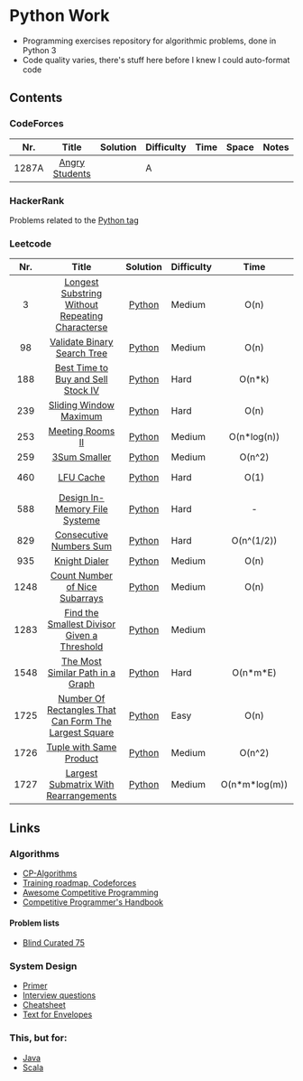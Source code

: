 # Python Work
- Programming exercises repository for algorithmic problems, done in Python 3
- Code quality varies, there's stuff here before I knew I could auto-format code


## Contents

### CodeForces
| Nr. 	| Title 	| Solution 	| Difficulty 	| Time 	| Space 	| Notes 	|
|:---:	|:-----:	|:--------:	|------------	|:----:	|:-----:	|:-----:	|
| 1287A 	| [Angry Students](https://codeforces.com/problemset/problem/1287/A) 	|  	| A 	|  	|  	|  	|

### HackerRank
Problems related to the [Python tag](https://www.hackerrank.com/domains/python?filters%5Bstatus%5D%5B%5D=unsolved&badge_type=python)

### Leetcode

| Nr. 	| Title 	| Solution 	| Difficulty 	| Time 	| Space 	| Notes 	|
|:---:	|:-----:	|:--------:	|------------	|:----:	|:-----:	|:-----:	|
| 3   | [Longest Substring Without Repeating Characterse](https://leetcode.com/problems/longest-substring-without-repeating-characters/) 	            | [Python](./Leetcode/3.py) 	| Medium | O(n) 	| O(n) 	|  	| 
| 98  | [ Validate Binary Search Tree](https://leetcode.com/problems/validate-binary-search-tree/) 	                                                    | [Python](./Leetcode/98.py) 	| Medium | O(n) 	| O(depth) 	|  	|
| 188 | [Best Time to Buy and Sell Stock IV](https://leetcode.com/problems/best-time-to-buy-and-sell-stock-iv/) 	                                    | [Python](./Leetcode/188.py) 	| Hard 	 | O(n\*k) 	| O(n\*k) 	|  	|
| 239 | [Sliding Window Maximum](https://leetcode.com/problems/sliding-window-maximum/) 	                                                            | [Python](./Leetcode/239.py) 	| Hard 	 | O(n) 	| O(n) 	|  	| 
| 253 | [Meeting Rooms II](https://leetcode.com/problems/meeting-rooms-ii/) 	                                                                        | [Python](./Leetcode/253.py) 	| Medium | O(n*log(n)) 	| O(n) 	|  	|
| 259 | [ 3Sum Smaller](https://leetcode.com/problems/3sum-smaller/) 	                                                                                | [Python](./Leetcode/259.py) 	| Medium | O(n^2) 	| O(n) 	|  	| 
| 460 | [LFU Cache](https://leetcode.com/problems/lfu-cache/) 	                                                                                        | [Python](./Leetcode/460.py) 	| Hard 	 | O(1) 	| O(n) 	| Design Problem 	|
| 588 | [Design In-Memory File Systeme](https://leetcode.com/problems/design-in-memory-file-system/) 	                                                | [Python](./Leetcode/588.py) 	| Hard 	 | - 	| - 	| Design problem 	|
| 829 | [Consecutive Numbers Sum](https://leetcode.com/problems/consecutive-numbers-sum/) 	                                                            | [Python](./Leetcode/829.py) 	| Hard 	 | O(n^(1/2)) 	| O(1) 	|  	|
| 935 | [Knight Dialer](https://leetcode.com/problems/knight-dialer/) 	                                                                                | [Python](./Leetcode/935.py) 	| Medium | O(n) 	| O(1) 	|  	|
| 1248 | [Count Number of Nice Subarrays](https://leetcode.com/problems/count-number-of-nice-subarrays/) 	                                            | [Python](./Leetcode/1248.py) 	| Medium | O(n) 	| O(1) 	|  	
| 1283 | [Find the Smallest Divisor Given a Threshold](https://leetcode.com/problems/find-the-smallest-divisor-given-a-threshold/) 	                    | [Python](./Leetcode/1283.py) 	| Medium |  	|  	|  	|
| 1548 | [The Most Similar Path in a Graph](https://leetcode.com/problems/the-most-similar-path-in-a-graph/) 	                                        | [Python](./Leetcode/1548.py) 	| Hard 	 | O(n*m\*E) 	| O(n\*m) 	|  	|
| 1725 | [Number Of Rectangles That Can Form The Largest Square](https://leetcode.com/problems/number-of-rectangles-that-can-form-the-largest-square/) 	| [Python](./Leetcode/1725.py) 	| Easy 	 | O(n) 	| O(1) 	|  	
| 1726 | [Tuple with Same Product](https://leetcode.com/problems/tuple-with-same-product/) 	                                                            | [Python](./Leetcode/1726.py) 	| Medium | O(n^2) 	| O(n^2) 	|  	|
| 1727 | [Largest Submatrix With Rearrangements](https://leetcode.com/problems/largest-submatrix-with-rearrangements/) 	                                | [Python](./Leetcode/1727.py) 	| Medium |  O(n\*m\*log(m)) 	| O(n*m) 	|  	|

<!-- 
| abcd | [Example_problem_name](https://leetcode.com/problems/example-problem-name) 	                                                                | [Python](./Leetcode/abcd.py) 	| Medium | O(n) 	| O(n) 	|  	| 
-->


## Links

### Algorithms
- [CP-Algorithms](https://cp-algorithms.com/)
- [Training roadmap, Codeforces](https://codeforces.com/blog/entry/65133)
- [Awesome Competitive Programming](https://github.com/lnishan/awesome-competitive-programming/blob/master/README.md)
- [Competitive Programmer's Handbook](https://cses.fi/book/index.php)

#### Problem lists
- [Blind Curated 75](https://leetcode.com/list/xoqag3yj/)

### System Design
- [Primer](https://github.com/donnemartin/system-design-primer)
- [Interview questions](https://github.com/checkcheckzz/system-design-interview)
- [Cheatsheet](https://gist.github.com/vasanthk/485d1c25737e8e72759f)
- [Text for Envelopes](https://everythingisdata.wordpress.com/2009/10/17/numbers-everyone-should-know/)

### This, but for:
- [Java](https://github.com/StBogdan/Java-HackerRank)
- [Scala](https://github.com/StBogdan/ScalaScraps) 
